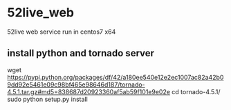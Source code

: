 # 52live_web
52live web service
run in centos7 x64

## install python and tornado server
wget https://pypi.python.org/packages/df/42/a180ee540e12e2ec1007ac82a42b09dd92e5461e09c98bf465e98646d187/tornado-4.5.1.tar.gz#md5=838687d20923360af5ab59f101e9e02e
cd tornado-4.5.1/
sudo python setup.py install
